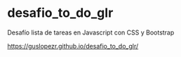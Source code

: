# desafio_to_do_glr
Desafío lista de tareas en Javascript con CSS y Bootstrap

https://guslopezr.github.io/desafio_to_do_glr/
